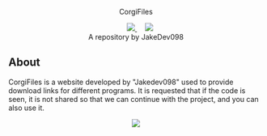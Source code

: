 <p align="center">
    CorgiFiles
</p>


<p align="center">
   </a>&nbsp;&nbsp;&nbsp;
   <a href="https://www.youtube.com/channel/UCJP07olES7OlZn2NdatcCew">
       <img height="24px" src="https://raw.githubusercontent.com/JakeDev098/CorgiFiles/main/Images/YTicon.png" />
   </a>
   </a>&nbsp;&nbsp;&nbsp;
   <a href="https://github.com/JakeDev098">
       <img height="24px" src="https://github.com/favicon.ico" />
   </a>
   <br>
    A repository by JakeDev098
</p>

##  About

CorgiFiles is a website developed by "Jakedev098" used to provide download links for different programs. It is requested that if the code is seen, it is not shared so that we can continue with the project, and you can also use it.

<p align="center">
  <picture>
    <source
      width="256px"
      srcset="Images/Corgi_1.png"
    >
    <img 
      src="Images/Corgi_1.png"
    >
</p>

